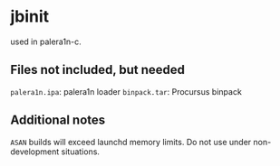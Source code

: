 # jbinit
used in palera1n-c.

## Files not included, but needed
`palera1n.ipa`: palera1n loader
`binpack.tar`: Procursus binpack

## Additional notes
`ASAN` builds will exceed launchd memory limits. Do not use under non-development situations.
